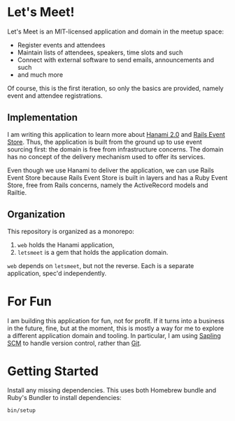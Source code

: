 # Let's Meet!

Let's Meet is an MIT-licensed application and domain in the meetup space:

* Register events and attendees
* Maintain lists of attendees, speakers, time slots and such
* Connect with external software to send emails, announcements and such
* and much more

Of course, this is the first iteration, so only the basics are provided, namely event and attendee registrations.

## Implementation

I am writing this application to learn more about [Hanami 2.0](https://hanamirb.org/) and [Rails Event Store](https://railseventsotre.org/). Thus, the application is built from the ground up to use event sourcing first: the domain is free from infrastructure concerns. The domain has no concept of the delivery mechanism used to offer its services.

Even though we use Hanami to deliver the application, we can use Rails Event Store because Rails Event Store is built in layers and has a Ruby Event Store, free from Rails concerns, namely the ActiveRecord models and Railtie.

## Organization

This repository is organized as a monorepo:

1. `web` holds the Hanami application,
2. `letsmeet` is a gem that holds the application domain.

`web` depends on `letsmeet`, but not the reverse. Each is a separate application, spec'd independently.

# For Fun

I am building this application for fun, not for profit. If it turns into a business in the future, fine, but at the moment, this is mostly a way for me to explore a different application domain and tooling. In particular, I am using [Sapling SCM](https://sapling-scm.com) to handle version control, rather than [Git](https://git-scm.com).

# Getting Started

Install any missing dependencies. This uses both Homebrew bundle and Ruby's Bundler to install dependencies:

```sh
bin/setup
```
